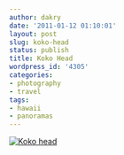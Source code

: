 ```yaml
---
author: dakry
date: '2011-01-12 01:10:01'
layout: post
slug: koko-head
status: publish
title: Koko Head
wordpress_id: '4305'
categories:
- photography
- travel
tags:
- hawaii
- panoramas
---
```


[![Koko head](http://farm6.static.flickr.com/5201/5347927449_ec4230e018_z.jpg)
](http://www.flickr.com/photos/zacharyz/5347927449/)

